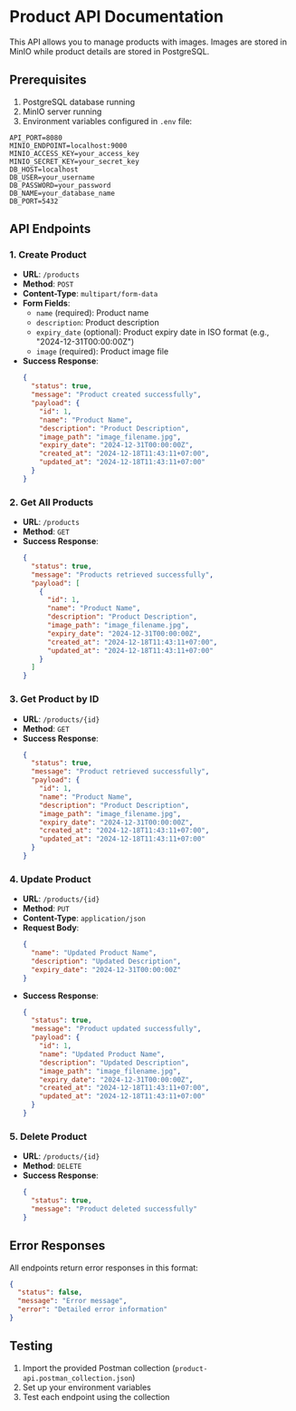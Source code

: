 # Product API Documentation

This API allows you to manage products with images. Images are stored in MinIO while product details are stored in PostgreSQL.

## Prerequisites

1. PostgreSQL database running
2. MinIO server running
3. Environment variables configured in `.env` file:
```env
API_PORT=8080
MINIO_ENDPOINT=localhost:9000
MINIO_ACCESS_KEY=your_access_key
MINIO_SECRET_KEY=your_secret_key
DB_HOST=localhost
DB_USER=your_username
DB_PASSWORD=your_password
DB_NAME=your_database_name
DB_PORT=5432
```

## API Endpoints

### 1. Create Product
- **URL**: `/products`
- **Method**: `POST`
- **Content-Type**: `multipart/form-data`
- **Form Fields**:
  - `name` (required): Product name
  - `description`: Product description
  - `expiry_date` (optional): Product expiry date in ISO format (e.g., "2024-12-31T00:00:00Z")
  - `image` (required): Product image file
- **Success Response**: 
  ```json
  {
    "status": true,
    "message": "Product created successfully",
    "payload": {
      "id": 1,
      "name": "Product Name",
      "description": "Product Description",
      "image_path": "image_filename.jpg",
      "expiry_date": "2024-12-31T00:00:00Z",
      "created_at": "2024-12-18T11:43:11+07:00",
      "updated_at": "2024-12-18T11:43:11+07:00"
    }
  }
  ```

### 2. Get All Products
- **URL**: `/products`
- **Method**: `GET`
- **Success Response**:
  ```json
  {
    "status": true,
    "message": "Products retrieved successfully",
    "payload": [
      {
        "id": 1,
        "name": "Product Name",
        "description": "Product Description",
        "image_path": "image_filename.jpg",
        "expiry_date": "2024-12-31T00:00:00Z",
        "created_at": "2024-12-18T11:43:11+07:00",
        "updated_at": "2024-12-18T11:43:11+07:00"
      }
    ]
  }
  ```

### 3. Get Product by ID
- **URL**: `/products/{id}`
- **Method**: `GET`
- **Success Response**:
  ```json
  {
    "status": true,
    "message": "Product retrieved successfully",
    "payload": {
      "id": 1,
      "name": "Product Name",
      "description": "Product Description",
      "image_path": "image_filename.jpg",
      "expiry_date": "2024-12-31T00:00:00Z",
      "created_at": "2024-12-18T11:43:11+07:00",
      "updated_at": "2024-12-18T11:43:11+07:00"
    }
  }
  ```

### 4. Update Product
- **URL**: `/products/{id}`
- **Method**: `PUT`
- **Content-Type**: `application/json`
- **Request Body**:
  ```json
  {
    "name": "Updated Product Name",
    "description": "Updated Description",
    "expiry_date": "2024-12-31T00:00:00Z"
  }
  ```
- **Success Response**:
  ```json
  {
    "status": true,
    "message": "Product updated successfully",
    "payload": {
      "id": 1,
      "name": "Updated Product Name",
      "description": "Updated Description",
      "image_path": "image_filename.jpg",
      "expiry_date": "2024-12-31T00:00:00Z",
      "created_at": "2024-12-18T11:43:11+07:00",
      "updated_at": "2024-12-18T11:43:11+07:00"
    }
  }
  ```

### 5. Delete Product
- **URL**: `/products/{id}`
- **Method**: `DELETE`
- **Success Response**:
  ```json
  {
    "status": true,
    "message": "Product deleted successfully"
  }
  ```

## Error Responses
All endpoints return error responses in this format:
```json
{
  "status": false,
  "message": "Error message",
  "error": "Detailed error information"
}
```

## Testing
1. Import the provided Postman collection (`product-api.postman_collection.json`)
2. Set up your environment variables
3. Test each endpoint using the collection
